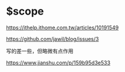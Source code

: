# $scope

https://ithelp.ithome.com.tw/articles/10191549

https://github.com/jawil/blog/issues/3

写的差一些，但略微有点作用

https://www.jianshu.com/p/159b95d3e533
